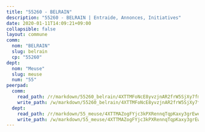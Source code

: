 ```yaml
---
title: "55260 - BELRAIN"
description: "55260 - BELRAIN | Entraide, Annonces, Initiatives"
date: 2020-01-11T14:09:21+09:00
collapsible: false
layout: commune
comm:
  nom: "BELRAIN"
  slug: belrain
  cp: "55260"
dept:
  nom: "Meuse"
  slug: meuse
  num: "55"
peerpad:
  comm:
    read_path: /r/markdown/55260_belrain/4XTTMFoNcE8yvzjnAR2frW5SjXy7fmxrt9jEzxecrpMfARct9
    write_path: /w/markdown/55260_belrain/4XTTMFoNcE8yvzjnAR2frW5SjXy7fmxrt9jEzxecrpMfARct9-K3TgUZ89R7qRo7dTHjhL3A7tXGwPYSpKzpAouPdSAVxxizcvzagRvP1rho2boTRNNVRn1fJVfCMbVNwtnqRAMFiRB7W3K5AGpYpX5eo5Cf48mFSXGShgvKvhw1hHAAasMcNVcjcd
  dept:
    read_path: /r/markdown/55_meuse/4XTTMAZogFYjc3kPXRennqTqpKaxy3grEwemFqg29rwkrPVit
    write_path: /w/markdown/55_meuse/4XTTMAZogFYjc3kPXRennqTqpKaxy3grEwemFqg29rwkrPVit-K3TgUKFK4U3KduRmUzLc9vHoSRQG77sF2Wbs3cyWXobZcgb6TfASJcGDPror5ZZanBF6Mpjeq1Ushd16Pu9ha9F7F38qzhQqES3b79Xt7LuU1tzmWNED66pWnroExmsHxWtFur2G
---
```


